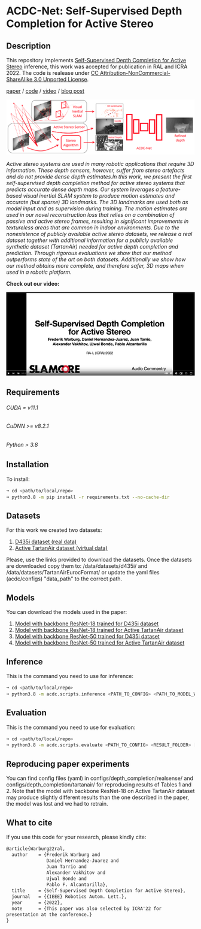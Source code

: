 # ACDC-Net: Self-Supervised Depth Completion for Active Stereo
## Description

This repository implements [Self-Supervised Depth Completion for Active Stereo](https://arxiv.org/abs/2110.03234) inference, this work was accepted for publication in RAL and ICRA 2022. The code is realease under [CC Attribution-NonCommercial-ShareAlike 3.0 Unported License](https://creativecommons.org/licenses/by-nc-sa/3.0/legalcode).

[paper](https://arxiv.org/abs/2110.03234 "Self-Supervised Depth Completion for Active Stereo Paper") / [code](https://github.com/slamcore/acdc "Self-Supervised Depth Completion for Active Stereo Code") / [video](http://www.youtube.com/watch?v=mSuTyTz6npU) / [blog post](https://www.slamcore.com/blog/turbo-charging-depth-maps-with-ai)

[![teaser](teaser.png)](#)

*Active stereo systems are used in many robotic applications that require 3D information. These depth sensors, however, suffer from stereo artefacts and do not provide dense depth estimates.In this work, we present the first self-supervised depth completion method for active stereo systems that predicts accurate dense depth maps. Our system leverages a feature-based visual inertial SLAM system to produce motion estimates and accurate (but sparse) 3D landmarks. The 3D landmarks are used both as model input and as supervision during training. The motion estimates are used in our novel reconstruction loss that relies on a combination of passive and active stereo frames, resulting in significant improvements in textureless areas that are common in indoor environments. Due to the nonexistence of publicly available active stereo datasets, we release a real dataset together with additional information for a publicly available synthetic dataset (TartanAir) needed for active depth completion and prediction. Through rigorous evaluations we show that our method outperforms state of the art on both datasets. Additionally we show how our method obtains more complete, and therefore safer, 3D maps when used in a robotic platform.*

**Check out our video:**

[![Video](youtube.png)](http://www.youtube.com/watch?v=mSuTyTz6npU "Self-Supervised Depth Completion for Active Stereo")

## Requirements

###### CUDA = v11.1
###### CuDNN >= v8.2.1
###### Python > 3.8

## Installation

To install:
```bash
➜ cd <path/to/local/repo>
➜ python3.8 -m pip install -r requirements.txt --no-cache-dir
```

## Datasets

For this work we created two datasets:

1. [D435i dataset (real data)](https://drive.google.com/file/d/1j-eIGaumhY7r01bt0lH4QFEzr309HDns/view?usp=sharing)
2. [Active TartanAir dataset (virtual data)](https://drive.google.com/file/d/1hyYzBhzsl9uK8bfmIufC0EVpfjZ7GC_H/view?usp=sharing)

Please, use the links provided to download the datasets. Once the datasets are downloaded copy them to: /data/datasets/d435i/ and /data/datasets/TartanAirEurocFormat/ or update the yaml files (acdc/configs) "data_path" to the correct path.

## Models

You can download the models used in the paper:

1. [Model with backbone ResNet-18 trained for D435i dataset](https://drive.google.com/file/d/1UnPdKsbO5c3zc8OhMsNiQVlWGehgBwtf/view?usp=sharing)
2. [Model with backbone ResNet-18 trained for Active TartanAir dataset](https://drive.google.com/file/d/1CAooq4TgtHxt7kk60d6iJtal74RllFWG/view?usp=sharing)
3. [Model with backbone ResNet-50 trained for D435i dataset](https://drive.google.com/file/d/1lymL3M8oxi1BqzJ_C2Pm2-8mCGNaeNN1/view?usp=sharing)
4. [Model with backbone ResNet-50 trained for Active TartanAir dataset](https://drive.google.com/file/d/1mf5QEFj8t3M73WCr1ZjmB97lYeBWPoz0/view?usp=sharing)

## Inference

This is the command you need to use for inference:
```bash
➜ cd <path/to/local/repo>
➜ python3.8 -m acdc.scripts.inference <PATH_TO_CONFIG> <PATH_TO_MODEL_WEIGHTS> -o <OUTPUT_FOLDER> [-cpu] [--workers N] [--seed N]
```

## Evaluation

This is the command you need to use for evaluation:
```bash
➜ cd <path/to/local/repo>
➜ python3.8 -m acdc.scripts.evaluate <PATH_TO_CONFIG> <RESULT_FOLDER> [--workers N]
```

## Reproducing paper experiments

You can find config files (yaml) in configs/depth_completion/realsense/ and configs/depth_completion/tartanair/ for reproducing results of Tables 1 and 2. Note that the model with backbone ResNet-18 on Active TartanAir dataset may produce slightly different results than the one described in the paper, the model was lost and we had to retrain.

## What to cite

If you use this code for your research, please kindly cite:

```
@article{Warburg22ral,
  author    = {Frederik Warburg and
               Daniel Hernandez-Juarez and
               Juan Tarrio and
               Alexander Vakhitov and
               Ujwal Bonde and
               Pablo F. Alcantarilla},
  title     = {Self-Supervised Depth Completion for Active Stereo},
  journal   = {{IEEE} Robotics Autom. Lett.},
  year      = {2022},
  note      = {This paper was also selected by ICRA'22 for presentation at the conference.}
}

```